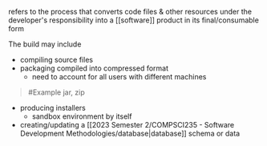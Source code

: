refers to the process that converts code files & other resources under the developer's responsibility into a [[software]] product in its final/consumable form

The build may include
- compiling source files
- packaging compiled into compressed format
	- need to account for all users with different machines
>	#Example 
>	jar, zip
- producing installers
	- sandbox environment by itself 
- creating/updating a [[2023 Semester 2/COMPSCI235 - Software Development Methodologies/database|database]] schema or data